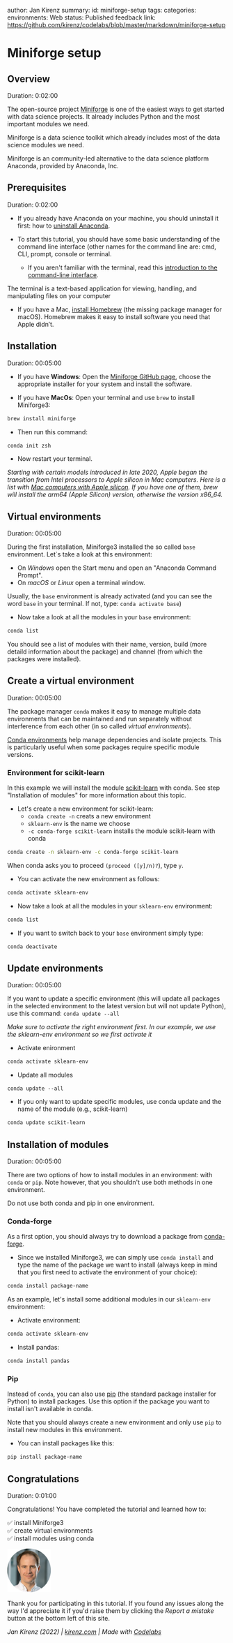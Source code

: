 author: Jan Kirenz
summary:
id: miniforge-setup
tags:
categories:
environments: Web
status: Published
feedback link: https://github.com/kirenz/codelabs/blob/master/markdown/miniforge-setup


# Miniforge setup

<!-- ------------------------ -->
## Overview
Duration: 0:02:00

The open-source project [Miniforge](https://github.com/conda-forge/miniforge) is one of the easiest ways to get started with data science projects. It already includes Python and the most important modules we need. 

<aside class="positive">
Miniforge is a data science toolkit which already includes most of the data science modules we need.
 </aside>

Miniforge is an community-led alternative to the data science platform Anaconda, provided by Anaconda, Inc.

<!-- ------------------------ -->
## Prerequisites

Duration: 0:02:00

- If you already have Anaconda on your machine, you should uninstall it first: how to [uninstall Anaconda](https://docs.anaconda.com/anaconda/install/uninstall/).


- To start this tutorial, you should have some basic understanding of the command line interface (other names for the command line are: cmd, CLI, prompt, console or terminal.   
  - If you aren't familiar with the terminal, read this [introduction to the command-line interface](https://tutorial.djangogirls.org/en/intro_to_command_line/).

<aside class="positive">
The terminal is a text-based application for viewing, handling, and manipulating files on your computer
</aside>  

- If you have a Mac, [install Homebrew](https://brew.sh/) (the missing package manager for macOS). Homebrew makes it easy to install software you need that Apple didn’t.



<!-- ------------------------ -->
## Installation 

Duration: 00:05:00

- If you have **Windows**: Open the [Miniforge GitHub page](https://github.com/conda-forge/miniforge#miniforge3), choose the appropriate installer for your system and install the software.

- If you have **MacOs**: Open your terminal and use `brew` to install Miniforge3:


```Bash
brew install miniforge
```

- Then run this command:

```Bash
conda init zsh
```

- Now restart your terminal.



*Starting with certain models introduced in late 2020, Apple began the transition from Intel processors to Apple silicon in Mac computers. Here is a list with [Mac computers with Apple silicon](https://support.apple.com/en-us/HT211814). If you have one of them, brew will install the arm64 (Apple Silicon) version, otherwise the version x86_64.*

<!-- ------------------------ -->
## Virtual environments
Duration: 00:05:00


During the first installation, Miniforge3 installed the so called `base` environment. Let`s take a look at this environment:

- On *Windows* open the Start menu and open an "Anaconda Command Prompt". 
- On *macOS* or *Linux* open a terminal window.

Usually, the `base` environment is already activated (and you can see the word `base` in your terminal. If not, type: `conda activate base`)

- Now take a look at all the modules in your `base` environment:

```bash
conda list
```

You should see a list of modules with their name, version, build (more detaild information about the package) and channel (from which the packages were installed).

<!-- ------------------------ -->

## Create a virtual environment
Duration: 00:05:00

The package manager `conda` makes it easy to manage multiple data environments that can be maintained and run separately without interference from each other (in so called *virtual environments*). 

[Conda environments](https://conda.io/projects/conda/en/latest/user-guide/tasks/manage-environments.html#creating-an-environment-with-commands
) help manage dependencies and isolate projects. This is particularly useful when some packages require specific module versions. 

### Environment for scikit-learn

In this example we will install the module [scikit-learn]() with conda. See step "Installation of modules" for more information about this topic.

- Let's create a new environment for scikit-learn:
  - `conda create -n` creats a new environment
  - `sklearn-env` is the name we choose
  - `-c conda-forge scikit-learn` installs the module scikit-learn with conda


```bash
conda create -n sklearn-env -c conda-forge scikit-learn
```

When conda asks you to proceed ``(proceed ([y]/n)?``), type ``y``.

- You can activate the new environment as follows:

```bash
conda activate sklearn-env
```

- Now take a look at all the modules in your `sklearn-env` environment:

```bash
conda list
```

- If you want to switch back to your `base` environment simply type:

```bash
conda deactivate
```


<!-- ------------------------ -->
## Update environments
Duration: 00:05:00


If you want to update a specific environment (this will update all packages in the selected environment to the latest version but will not update Python), use this command: `conda update --all`

*Make sure to activate the right environment first. In our example, we use the sklearn-env environment so we first activate it*


- Activate enironment

```Bash
conda activate sklearn-env
```

- Update all modules

```terminal
conda update --all
```

- If you only want to update specific modules, use conda update and the name of the module (e.g., scikit-learn)

```bash
conda update scikit-learn
```

<!-- ------------------------ -->
## Installation of modules 
Duration: 00:05:00

There are two options of how to install modules in an environment: with `conda` or `pip`. Note however, that you shouldn't use both methods in one environment.

<aside class="negative">
Do not use both conda and pip in one environment.
</aside>

### Conda-forge

As a first option, you should always try to download a package from [conda-forge](https://conda-forge.org/docs/user/introduction.html).


- Since we installed Miniforge3, we can simply use `conda install` and type the name of the package we want to install (always keep in mind that you first need to activate the environment of your choice):

```bash
conda install package-name
```

As an example, let's install some additional modules in our `sklearn-env` environment:

- Activate environment:

```Bash
conda activate sklearn-env
```

- Install pandas:

```Bash
conda install pandas
```


### Pip

Instead of `conda`, you can also use [pip](https://pip.pypa.io/en/stable/) (the standard package installer for Python) to install packages. Use this option if the package you want to install isn't available in conda. 

Note that you should always create a new environment and only use `pip` to install new modules in this environment.

- You can install packages like this:

```Bash
pip install package-name
```

<!-- ------------------------ -->
## Congratulations
Duration: 0:01:00

Congratulations! You have completed the tutorial and learned how to: 

✅ install Miniforge3  
✅ create virtual environments  
✅ install modules using conda



<img src="img/Jan.png" alt="Jan Kirenz" width="100">

Thank you for participating in this tutorial. If you found any issues along the way I'd appreciate it if you'd raise them by clicking the *Report a mistake* button at the bottom left of this site.

*Jan Kirenz (2022) | [kirenz.com](https://www.kirenz.com) | Made with [Codelabs](https://github.com/googlecodelabs/tools)*